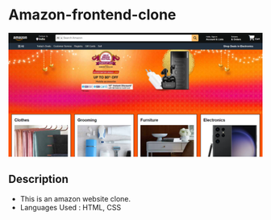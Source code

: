 
# Amazon-frontend-clone
![Alt text](<Screenshot (55).png>)

## Description

- This is an amazon website clone.
- Languages Used : HTML, CSS
